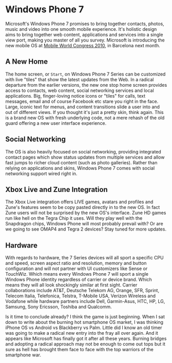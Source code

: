 # Windows Phone 7

Microsoft's Windows Phone 7 promises to bring together contacts, photos, music and video into one smooth mobile experience. It's holistic design aims to bring together web content, applications and services into a single view port, making you master of all you survey. Microsoft is introducing the new mobile OS at <a href="http://www.mobileworldcongress.com/">Mobile World Congress 2010</a>, in Barcelona next month.

## A New Home

The home screen, or `Start`, on Windows Phone 7 Series can be customized with live "tiles" that show the latest updates from the Web. In a radical departure from the earlier versions, the new one stop home screen provides access to contacts, web content, social networking services and local applications. Big, finger-loving notice icons or "tiles" for calls, text messages, email and of course Facebook etc stare you right in the face. Large, iconic text for menus, and content transitions slide a user into and out of different views. If you thought it's just a pretty skin, think again. This is a brand new OS with fresh underlying code, not a mere rehash of the old guard offering a new user interface experience.

## Social Networking

The OS is also heavily focused on social networking, providing integrated contact pages which show status updates from multiple services and allow fast jumps to richer cloud content (such as photo galleries). Rather than relying on applications and skins, Windows Phone 7 comes with social networking support wired right in.

## Xbox Live and Zune Integration

The Xbox Live integration offers LIVE games, avatars and profiles and Zune's features seem to be copy pasted directly in to the new OS. In fact Zune users will not be surprised by the new OS's interface. Zune HD games run like hell on the Tegra Chip it uses. Will they play well with the Snapdragon chips, Windows Phone will most probably prevail with? Or are we going to see OMAP4 and Tegra 2 devices? Stay tuned for more updates.

## Hardware

With regards to hardware, the 7 Series devices will all sport a specific CPU and speed, screen aspect ratio and resolution, memory and button configuration and will not partner with UI customizers like Sense or TouchWiz. Which means every Windows Phone 7 will sport a single Windows Phone identity regardless of carrier or device brand. Which means they will all look shockingly similar at first sight. Carrier collaborations include AT&T, Deutsche Telekom AG, Orange, SFR, Sprint, Telecom Italia, Telefonica, Telstra, T-Mobile USA, Verizon Wireless and Vodafone while hardware partners include Dell, Garmin-Asus, HTC, HP, LG, Samsung, Sony Ericsson, Toshiba and Qualcomm.

Is it time to conclude already? I think the game is just beginning. When I sat down to write about the burning hot smartphone OS market, I was thinking iPhone OS vs Android vs Blackberry vs Palm. Little did I know an old timer was going to make a radical new entry into the fray all over again. And it appears like Microsoft has finally got it after all these years. Burning bridges and adopting a radical approach may not be enough to come out tops but it sure as hell has brought them face to face with the top warriors of the smartphone war.